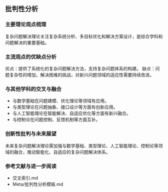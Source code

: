 ## 批判性分析

### 主要理论观点梳理

复杂问题解决理论关注复杂系统分析、多目标优化和解决方案设计，是综合学科和问题解决的重要基础。

### 主流观点的优缺点分析

优点：提供了系统化的复杂问题解决方法，支持复杂问题体系的构建。
缺点：问题复杂性的增加，解决困难的挑战，对新兴问题领域的适应性需要持续改进。

### 与其他学科的交叉与融合

- 与数学基础在问题建模、优化理论等领域有应用。
- 与类型理论在问题抽象、接口设计等方面有创新应用。
- 与人工智能理论在智能解决、自适应优化等方面有新兴融合。
- 与控制论在问题控制、反馈机制等方面互补。

### 创新性批判与未来展望

未来复杂问题解决理论需加强与数学基础、类型理论、人工智能理论、控制论等领域的融合，推动智能化、自适应的复杂问题解决体系。

### 参考文献与进一步阅读

- 交叉索引.md
- Meta/批判性分析模板.md
